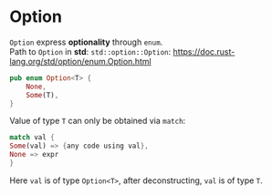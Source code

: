 # Option
``Option`` express **optionality** through ``enum``.<br>
Path to ``Option`` in **std**: ``std::option::Option``: https://doc.rust-lang.org/std/option/enum.Option.html<br>

```Rust
pub enum Option<T> {
    None,
    Some(T),
}
```

Value of type ``T`` can only be obtained via ``match``:
```Rust
match val { 
Some(val) => {any code using val},
None => expr
}
```

Here ``val`` is of type ``Option<T>``, after deconstructing, ``val`` is of type ``T``.